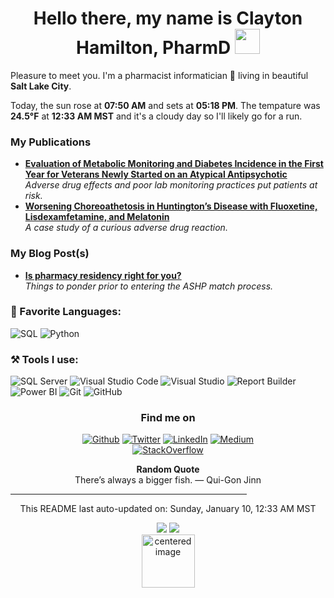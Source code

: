 <h1 align = "center"> Hello there, my name is Clayton Hamilton, PharmD  <img src="https://github.com/claytonjhamilton/claytonjhamilton/blob/main/images/waving_hand.gif" width="40px"></h1>

Pleasure to meet you. I'm a pharmacist informatician 💊 living in beautiful <b>Salt Lake City</b>. 
<p>Today, the sun rose at <b>07:50 AM</b> and sets at <b>05:18 PM</b>. The tempature was <b>24.5°F</b> at <b>12:33 AM MST</b> and it&#39;s a cloudy day so I&#39;ll likely go for a run.</p>

<h3>My Publications</h3>
<ul>
  <li><a href="https://www.mdedge.com/fedprac/article/231303/diabetes/evaluation-metabolic-monitoring-and-diabetes-incidence-first-year"><b>Evaluation of Metabolic Monitoring and Diabetes Incidence in the First Year for Veterans Newly Started on an Atypical Antipsychotic</b></a><br/><i>Adverse drug effects and poor lab monitoring practices put patients at risk.</i></li>
  <li><a href="https://www.ncbi.nlm.nih.gov/pmc/articles/PMC6145609/"><b>Worsening Choreoathetosis in Huntington’s Disease with Fluoxetine, Lisdexamfetamine, and Melatonin</b></a><br/><i>A case study of a curious adverse drug reaction.</i></li>
</ul>
<h3>My Blog Post(s)</h3>
<ul>
  <li><a href="https://clayton-hamilton.medium.com/is-a-pharmacy-residency-right-for-you-9660f6e35fcb"><b>Is pharmacy residency right for you?</b></a><br/><i>Things to ponder prior to entering the ASHP match process.</i></li>
</ul>
<h3>📄 Favorite Languages:</h3>
<p>
<a target="_blank"><img alt="SQL" src="https://img.shields.io/badge/-SQL-%2312100E.svg?logo=microsoft-sql-server&logoColor=red&style=for-the-badge"/></a> 
<a target="_blank"><img alt="Python" src="https://img.shields.io/badge/Python-%2312100E.svg?logo=python&style=for-the-badge&logoColor=yellow"/></a> 
</p>
<h3>⚒ Tools I use:</h3>
<p>
<a target="_blank"><img alt="SQL Server" src="https://img.shields.io/badge/Microsoft%20SQL%20Server-%2312100E.svg?logo=microsoft-sql-server&logoColor=red&style=for-the-badge"/></a> 
<a target="_blank"><img alt="Visual Studio Code" src="https://img.shields.io/badge/Visual%20Studio%20Code-%2312100E.svg?logo=visual-studio-code&style=for-the-badge&logoColor=blue"/></a> 
<a target="_blank"><img alt="Visual Studio" src="https://img.shields.io/badge/Visual%20Studio-%2312100E.svg?logo=visual-studio&style=for-the-badge&logoColor=purple"/></a> 
<a target="_blank"><img alt="Report Builder" src="https://img.shields.io/badge/Report%20Builder-%2312100E.svg?logo=Power%20BI&logoColor=red&style=for-the-badge"/></a> 
<a target="_blank"><img alt="Power BI" src="https://img.shields.io/badge/PowerBI-black?logo=Power%20BI&logoColor=yellow&style=for-the-badge"/></a> 
<a target="_blank"><img alt="Git" src="https://img.shields.io/badge/Git-%2312100E.svg?logo=git&style=for-the-badge"/></a> 
<a target="_blank"><img alt="GitHub" src="https://img.shields.io/badge/GitHub-black?logo=GitHub&style=for-the-badge"/></a> 
</p>
<h3 align="center">Find me on</h3>
<p align="center"><a 
href="https://github.com/claytonjhamilton" target="_blank"><img alt="Github" 
src="https://img.shields.io/badge/GitHub-%2312100E.svg?&style=for-the-badge&logo=Github&logoColor=white" /></a> <a 
href="https://twitter.com/HamiltonPharmD" target="_blank"><img alt="Twitter" 
src="https://img.shields.io/badge/twitter-%2312100E.svg?&style=for-the-badge&logo=twitter&logoColor=blue" /></a> <a 
href="https://www.linkedin.com/in/clayton-j-hamilton" target="_blank"><img alt="LinkedIn" 
src="https://img.shields.io/badge/linkedin-%2312100E.svg?&style=for-the-badge&logo=linkedin&logoColor=blue" /></a> <a 
href="https://medium.com/@clayton-hamilton" target="_blank"><img alt="Medium" 
src="https://img.shields.io/badge/medium-%2312100E.svg?&style=for-the-badge&logo=medium&logoColor=white" /></a><br><a 
href="https://stackoverflow.com/users/14122375/hamiltonpharmd" target="_blank"><img alt="StackOverflow" 
src="https://stackoverflow-badge.vercel.app/?userID=14122375" /></a> 
</p>
<p align="center">
<b>Random Quote</b>
<br>
<text>There’s always a bigger fish. — Qui-Gon Jinn</text>
</p>
<hr style="width:75%;text-align:center">
<p align="center">
    <text>This README last auto-updated on: Sunday, January 10, 12:33 AM MST</text>
    <br>
</p>
<p align="center">
<img src="https://github.com/claytonjhamilton/claytonjhamilton/workflows/README%20build/badge.svg"/>
<img src="https://visitor-badge.glitch.me/badge?page_id=claytonjhamilton.claytonjhamilton"/>
<br>
<img alt="centered image" height="85" src="https://github.com/hjnilsson/country-flags/blob/master/svg/us.svg"/>
</p>